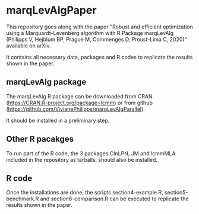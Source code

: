 # marqLevAlgPaper

This repository goes along with the paper "Robust and efficient optimization using a Marquardt-Levenberg algorithm with R Package marqLevAlg (Philipps V, Hejblum BP, Prague M, Commenges D, Proust-Lima C, 2020)" available on arXiv.

It contains all necessary data, packages and R codes to replicate the results shown in the paper.


## marqLevAlg package

The marqLevAlg R package can be downloaded from CRAN (https://CRAN.R-project.org/package=lcmm) or from github (https://github.com/VivianePhilipps/marqLevAlgParallel).

It should be installed in a preliminary step.

## Other R pacakges

To run part of the R code, the 3 packages CInLPN, JM and lcmmMLA included in the repository as tarballs, should also be installed.

## R code

Once the installations are done, the scripts section4-example.R, section5-benchmark.R and section6-comparison.R can be executed to replicate the results shown in the paper.
